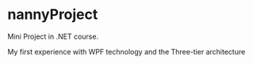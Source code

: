 # nannyProject
Mini Project in .NET course.

My first experience with WPF technology and the Three-tier architecture
